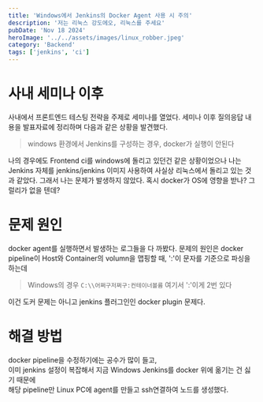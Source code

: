 ```yaml
---
title: 'Windows에서 Jenkins의 Docker Agent 사용 시 주의'
description: '저는 리눅스 강도에오, 리눅스를 주세요'
pubDate: 'Nov 18 2024'
heroImage: '../../assets/images/linux_robber.jpeg'
category: 'Backend'
tags: ['jenkins', 'ci']
---
```


# 사내 세미나 이후

사내에서 프론트엔드 테스팅 전략을 주제로 세미나를 열었다. 세미나 이후 질의응답 내용을 발표자료에 정리하며 다음과 같은 상황을 발견했다.

> windows 환경에서 Jenkins를 구성하는 경우, docker가 실행이 안된다

나의 경우에도 Frontend ci를 windows에 돌리고 있던건 같은 상황이었으나 나는 Jenkins 자체를 jenkins/jenkins 이미지 사용하여 사실상 리눅스에서 돌리고 있는 것과 같았다. 그래서 나는 문제가 발생하지 않았다. 혹시 docker가 OS에 영향을 받나? 그럴리가 없을 텐데?

# 문제 원인

docker agent를 실행하면서 발생하는 로그들을 다 까봤다. 문제의 원인은 docker pipeline이 Host와 Container의 volumn을 맵핑할 때, ':'이 문자를 기준으로 파싱을 하는데

> Windows의 경우 `C:\\어쩌구저쩌구:컨테이너볼륨` 여기서 ':'이게 2번 있다

이건 도커 문제는 아니고 jenkins 플러그인인 docker plugin 문제다.

# 해결 방법

docker pipeline을 수정하기에는 공수가 많이 들고,  
이미 jenkins 설정이 복잡해서 지금 Windows Jenkins를 docker 위에 옮기는 건 싫기 때문에  
해당 pipeline만 Linux PC에 agent를 만들고 ssh연결하여 노드를 생성했다.

